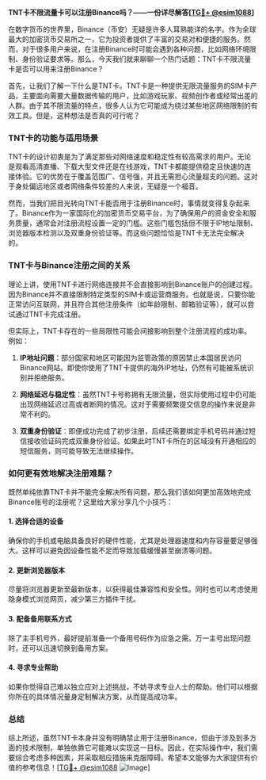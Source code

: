 **TNT卡不限流量卡可以注册Binance吗？——一份详尽解答[[TG💪+ @esim1088](https://t.me/s/esim1088)]**

在数字货币的世界里，Binance（币安）无疑是许多人耳熟能详的名字。作为全球最大的加密货币交易所之一，它为投资者提供了丰富的交易对和便捷的服务。然而，对于很多用户来说，在注册Binance时可能会遇到各种问题，比如网络环境限制、身份验证要求等。那么，今天我们就来聊聊一个热门话题：TNT卡不限流量卡是否可以用来注册Binance？

首先，让我们了解一下什么是TNT卡。TNT卡是一种提供无限流量服务的SIM卡产品，主要面向需要大量数据传输的用户，比如游戏玩家、视频创作者或经常出差的人群。由于其不限流量的特点，很多人认为它可能成为绕过某些地区网络限制的有效工具。但是，这种想法是否真的可行呢？

### TNT卡的功能与适用场景

TNT卡的设计初衷是为了满足那些对网络速度和稳定性有较高需求的用户。无论是观看高清直播、下载大型文件还是在线游戏，TNT卡都能提供稳定且快速的连接体验。它的优势在于覆盖范围广、信号强，并且无需担心流量超支的问题。这对于身处偏远地区或者网络条件较差的人来说，无疑是一个福音。

然而，当我们把目光转向TNT卡能否用于注册Binance时，事情就变得复杂起来了。Binance作为一家国际化的加密货币交易平台，为了确保用户的资金安全和服务质量，通常会对注册流程设置一定的门槛。这些门槛包括但不限于IP地址限制、浏览器版本检测以及双重身份验证等。而这些问题恰恰是TNT卡无法完全解决的。

### TNT卡与Binance注册之间的关系

理论上讲，使用TNT卡进行网络连接并不会直接影响到Binance账户的创建过程。因为Binance并不直接限制特定类型的SIM卡或运营商服务。也就是说，只要你能正常访问互联网，并且符合其他注册条件（如年龄限制、邮箱验证等），就可以尝试通过TNT卡完成注册。

但实际上，TNT卡存在的一些局限性可能会间接影响到整个注册流程的成功率。例如：

1. **IP地址问题**：部分国家和地区可能因为监管政策的原因禁止本国居民访问Binance网站。即使你使用了TNT卡提供的海外IP地址，仍然有可能被系统识别并拒绝服务。
   
2. **网络延迟与稳定性**：虽然TNT卡号称拥有无限流量，但实际使用过程中仍可能出现网络延迟过高或者断网的情况。这对于需要频繁提交信息的操作来说是非常不利的。

3. **双重身份验证**：即便成功完成了初步注册，后续还需要绑定手机号码并通过短信接收验证码完成双重身份验证。如果此时TNT卡所在的区域没有开通相应的短信服务，则可能导致无法继续操作。

### 如何更有效地解决注册难题？

既然单纯依靠TNT卡并不能完全解决所有问题，那么我们该如何更加高效地完成Binance账号的注册呢？这里给大家分享几个小技巧：

#### 1. 选择合适的设备
确保你的手机或电脑具备良好的硬件性能，尤其是处理器速度和内存容量要足够强大。这样可以避免因设备性能不足而导致加载缓慢甚至崩溃等问题。

#### 2. 更新浏览器版本
尽量将浏览器更新至最新版本，以获得最佳兼容性和安全性。同时也可以考虑使用隐身模式浏览网页，减少第三方插件干扰。

#### 3. 配备备用联系方式
除了主手机号外，最好提前准备一个备用号码作为应急之需。万一主号出现问题时，还可以迅速切换到备用方案。

#### 4. 寻求专业帮助
如果你觉得自己难以独立应对上述挑战，不妨寻求专业人士的帮助。他们可以根据你所在的具体情况量身定制解决方案，从而提高成功率。

### 总结

综上所述，虽然TNT卡本身并没有明确禁止用于注册Binance，但由于涉及到多方面的技术限制，单独依靠它可能难以实现这一目标。因此，在实际操作中，我们需要综合考虑多种因素，并采取相应措施来克服障碍。希望本文能够为大家提供有价值的参考信息！[[TG💪+ @esim1088](https://t.me/s/esim1088) ![Image](https://i.postimg.cc/4NQfJmqS/Snipaste-2025-05-13-00-14-12.png)]